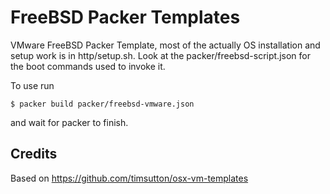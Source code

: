 # FreeBSD Packer Templates

VMware FreeBSD Packer Template, most of the actually OS installation and setup
work is in http/setup.sh. Look at the packer/freebsd-script.json for the boot
commands used to invoke it.

To use run

    $ packer build packer/freebsd-vmware.json

and wait for packer to finish.

## Credits

Based on https://github.com/timsutton/osx-vm-templates
